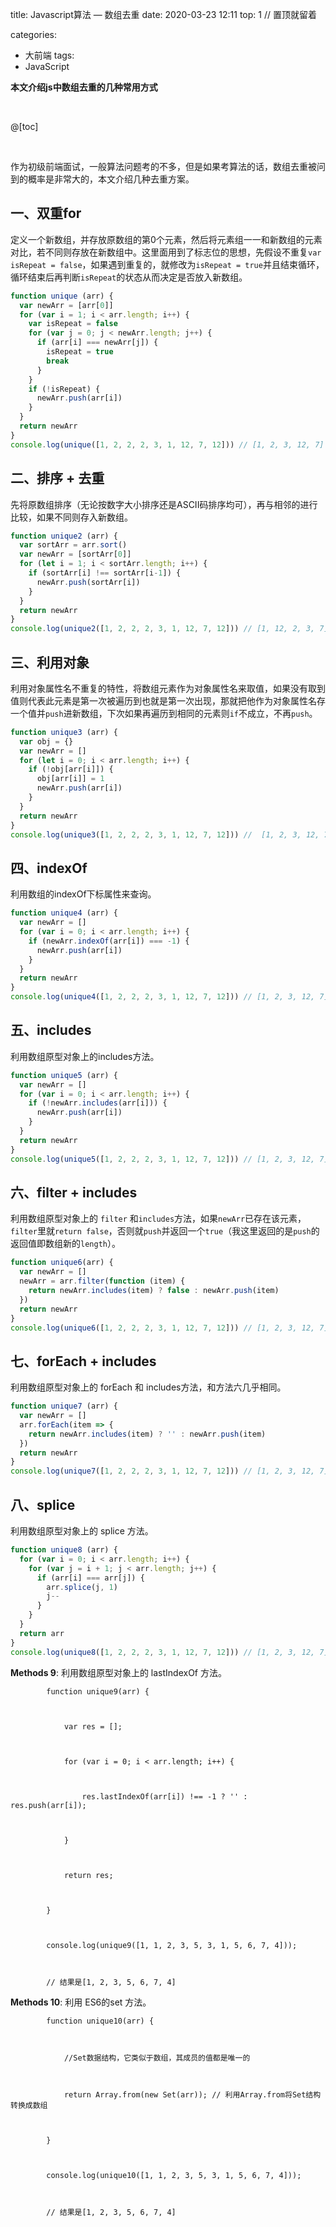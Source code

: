 title: Javascript算法 — 数组去重
date: 2020-03-23 12:11
top: 1 // 置顶就留着

categories:
- 大前端
tags:
- JavaScript

**本文介绍js中数组去重的几种常用方式**

<br>

@[toc]

<br>

作为初级前端面试，一般算法问题考的不多，但是如果考算法的话，数组去重被问到的概率是非常大的，本文介绍几种去重方案。

## 一、双重for

定义一个新数组，并存放原数组的第0个元素，然后将元素组一一和新数组的元素对比，若不同则存放在新数组中。这里面用到了标志位的思想，先假设不重复`var isRepeat = false`，如果遇到重复的，就修改为`isRepeat = true`并且结束循环，循环结束后再判断`isRepeat`的状态从而决定是否放入新数组。

```javascript
function unique (arr) {
  var newArr = [arr[0]]
  for (var i = 1; i < arr.length; i++) {
    var isRepeat = false
    for (var j = 0; j < newArr.length; j++) {
      if (arr[i] === newArr[j]) {
        isRepeat = true
        break
      }
    }
    if (!isRepeat) {
      newArr.push(arr[i])
    }
  }
  return newArr
}
console.log(unique([1, 2, 2, 2, 3, 1, 12, 7, 12])) // [1, 2, 3, 12, 7]

```



## 二、排序 + 去重

先将原数组排序（无论按数字大小排序还是ASCII码排序均可），再与相邻的进行比较，如果不同则存入新数组。

```javascript
function unique2 (arr) {
  var sortArr = arr.sort()
  var newArr = [sortArr[0]]
  for (let i = 1; i < sortArr.length; i++) {
    if (sortArr[i] !== sortArr[i-1]) {
      newArr.push(sortArr[i])
    }
  }
  return newArr
}
console.log(unique2([1, 2, 2, 2, 3, 1, 12, 7, 12])) // [1, 12, 2, 3, 7]

```



## 三、利用对象

利用对象属性名不重复的特性，将数组元素作为对象属性名来取值，如果没有取到值则代表此元素是第一次被遍历到也就是第一次出现，那就把他作为对象属性名存一个值并`push`进新数组，下次如果再遍历到相同的元素则`if`不成立，不再`push`。

```javascript
function unique3 (arr) {
  var obj = {}
  var newArr = []
  for (let i = 0; i < arr.length; i++) {
    if (!obj[arr[i]]) {
      obj[arr[i]] = 1
      newArr.push(arr[i])
    }   
  }
  return newArr
}
console.log(unique3([1, 2, 2, 2, 3, 1, 12, 7, 12])) //  [1, 2, 3, 12, 7]

```



## 四、indexOf

 利用数组的indexOf下标属性来查询。

```javascript
function unique4 (arr) {
  var newArr = []
  for (var i = 0; i < arr.length; i++) {
    if (newArr.indexOf(arr[i]) === -1) {
      newArr.push(arr[i])
    }
  }
  return newArr
}
console.log(unique4([1, 2, 2, 2, 3, 1, 12, 7, 12])) // [1, 2, 3, 12, 7]

```



## 五、includes

利用数组原型对象上的includes方法。

```javascript
function unique5 (arr) {
  var newArr = []
  for (var i = 0; i < arr.length; i++) {
    if (!newArr.includes(arr[i])) {
      newArr.push(arr[i])
    }
  }
  return newArr
}
console.log(unique5([1, 2, 2, 2, 3, 1, 12, 7, 12])) // [1, 2, 3, 12, 7]

```



## 六、filter + includes

利用数组原型对象上的 `filter` 和`includes`方法，如果`newArr`已存在该元素，`filter`里就`return false`，否则就`push`并返回一个`true`（我这里返回的是`push`的返回值即数组新的`length`）。

```javascript
function unique6(arr) {
  var newArr = []
  newArr = arr.filter(function (item) {
    return newArr.includes(item) ? false : newArr.push(item)
  })
  return newArr
}
console.log(unique6([1, 2, 2, 2, 3, 1, 12, 7, 12])) // [1, 2, 3, 12, 7]

```



## 七、forEach + includes

利用数组原型对象上的 forEach 和 includes方法，和方法六几乎相同。

```javascript
function unique7 (arr) {
  var newArr = []
  arr.forEach(item => {
    return newArr.includes(item) ? '' : newArr.push(item)
  })
  return newArr
}
console.log(unique7([1, 2, 2, 2, 3, 1, 12, 7, 12])) // [1, 2, 3, 12, 7]

```



## 八、splice

利用数组原型对象上的 splice 方法。

```javascript
function unique8 (arr) {
  for (var i = 0; i < arr.length; i++) {
    for (var j = i + 1; j < arr.length; j++) {
      if (arr[i] === arr[j]) {
        arr.splice(j, 1)
        j--
      }
    }
  }
  return arr
}
console.log(unique8([1, 2, 2, 2, 3, 1, 12, 7, 12])) // [1, 2, 3, 12, 7]

```

**Methods 9**: 利用数组原型对象上的 lastIndexOf 方法。

```
        function unique9(arr) {



            var res = [];



            for (var i = 0; i < arr.length; i++) {



                res.lastIndexOf(arr[i]) !== -1 ? '' : res.push(arr[i]);



            }



            return res;



        }



        console.log(unique9([1, 1, 2, 3, 5, 3, 1, 5, 6, 7, 4]));



        // 结果是[1, 2, 3, 5, 6, 7, 4]
```

**Methods 10**: 利用 ES6的set 方法。

```
        function unique10(arr) {



            //Set数据结构，它类似于数组，其成员的值都是唯一的



            return Array.from(new Set(arr)); // 利用Array.from将Set结构转换成数组



        }



        console.log(unique10([1, 1, 2, 3, 5, 3, 1, 5, 6, 7, 4]));



        // 结果是[1, 2, 3, 5, 6, 7, 4]
```

 